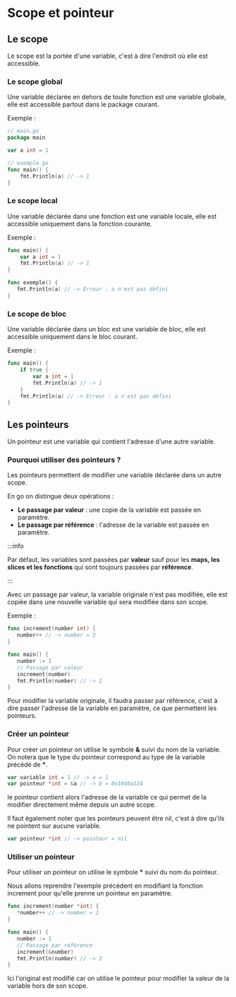 # Scope et pointeur

## Le scope

Le scope est la portée d'une variable, c'est à dire l'endroit où elle est accessible.

### Le scope global

Une variable déclarée en dehors de toute fonction est une variable globale, elle est accessible partout dans le package courant.

Exemple :

```go
// main.go
package main

var a int = 1

// exemple.go
func main() {
    fmt.Println(a) // -> 1
}
```

### Le scope local

Une variable déclarée dans une fonction est une variable locale, elle est accessible uniquement dans la fonction courante.

Exemple :

```go
func main() {
    var a int = 1
    fmt.Println(a) // -> 1
}

func exemple() {
   fmt.Println(a) // -> Erreur : a n'est pas défini
}
```

### Le scope de bloc

Une variable déclarée dans un bloc est une variable de bloc, elle est accessible uniquement dans le bloc courant.

Exemple :

```go
func main() {
    if true {
        var a int = 1
        fmt.Println(a) // -> 1
    }
    fmt.Println(a) // -> Erreur : a n'est pas défini
}
```

## Les pointeurs

Un pointeur est une variable qui contient l'adresse d'une autre variable.

### Pourquoi utiliser des pointeurs ?

Les pointeurs permettent de modifier une variable déclarée dans un autre scope.

En go on distingue deux opérations :

- **Le passage par valeur** : une copie de la variable est passée en paramètre.
- **Le passage par référence** : l'adresse de la variable est passée en paramètre.

:::info

Par défaut, les variables sont passées par **valeur** sauf pour les **maps, les slices et les fonctions** qui sont toujours passées par **référence**.

:::

Avec un passage par valeur, la variable originale n'est pas modifiée, elle est copiée dans une nouvelle variable qui sera modifiée dans son scope.

Exemple :

```go
func increment(number int) {
   number++ // -> number = 2
}

func main() {
   number := 1
   // Passage par valeur
   increment(number)
   fmt.Println(number) // -> 1
}
```

Pour modifier la variable originale, il faudra passer par référence, c'est à dire passer l'adresse de la variable en paramètre, ce que permettent les pointeurs.

### Créer un pointeur

Pour créer un pointeur on utilise le symbole **&** suivi du nom de la variable.
On notera que le type du pointeur correspond au type de la variable précédé de **\***.

```go
var variable int = 1 // -> a = 1
var pointeur *int = &a // -> b = 0x1040a124
```

le pointeur contient alors l'adresse de la variable ce qui permet de la modifier directement même depuis un autre scope.

Il faut également noter que les pointeurs peuvent être nil, c'est à dire qu'ils ne pointent sur aucune variable.

```go
var pointeur *int // -> pointeur = nil
```

### Utiliser un pointeur

Pour utiliser un pointeur on utilise le symbole **\*** suivi du nom du pointeur.

Nous allons reprendre l'exemple précédent en modifiant la fonction increment pour qu'elle prenne un pointeur en paramètre.

```go
func increment(number *int) {
   *number++ // -> number = 2
}

func main() {
   number := 1
   // Passage par référence
   increment(&number)
   fmt.Println(number) // -> 2
}
```

Ici l'original est modifié car on utilise le pointeur pour modifier la valeur de la variable hors de son scope.
